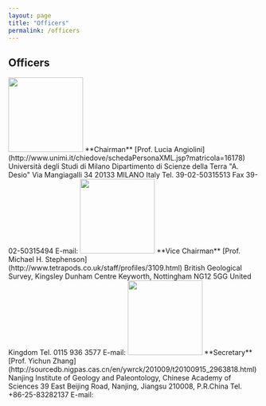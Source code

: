 ```yaml
---
layout: page
title: "Officers"
permalink: /officers
---
```

## Officers

<img src="https://stratigraphy.org/subcommission-permian/images/Prof. Angiolini Lucia.jpg" alt="" style="width:150px" />  
**Chairman**   
[Prof. Lucia Angiolini](http://www.unimi.it/chiedove/schedaPersonaXML.jsp?matricola=16178)  
Università degli Studi di Milano  
Dipartimento di Scienze della Terra "A. Desio"  
Via Mangiagalli 34  
20133 MILANO Italy  
Tel. 39-02-50315513  
Fax  39-02-50315494  
E-mail: <lucia.angiolini@unimi.it>  

<img src="https://stratigraphy.org/subcommission-permian/images/Prof. Michael H. Stephenson.jpg" alt="" style="width:150px" />  
**Vice Chairman**  
[Prof. Michael H. Stephenson](http://www.tetrapods.co.uk/staff/profiles/3109.html)   
British Geological Survey, Kingsley Dunham Centre   
Keyworth, Nottingham NG12 5GG  
United Kingdom  
Tel. 0115 936 3577  
E-mail: <mhste@bgs.ac.uk>  

<img src="https://stratigraphy.org/subcommission-permian/images/Prof. Yichun Zhang.jpg" alt="" style="width:150px" />  
**Secretary**  
[Prof. Yichun Zhang](http://sourcedb.nigpas.cas.cn/en/ywrck/201009/t20100915_2963818.html)  
Nanjing Institute of Geology and Paleontology, Chinese Academy of Sciences  
39 East Beijing Road, Nanjing, Jiangsu 210008, P.R.China  
Tel. +86-25-83282137  
E-mail: <yczhang@nigpas.ac.cn>  

